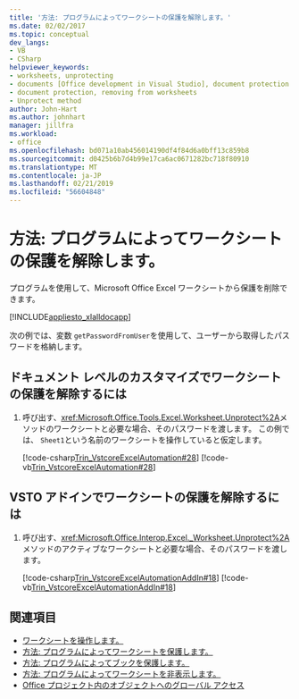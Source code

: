 ```yaml
---
title: '方法: プログラムによってワークシートの保護を解除します。'
ms.date: 02/02/2017
ms.topic: conceptual
dev_langs:
- VB
- CSharp
helpviewer_keywords:
- worksheets, unprotecting
- documents [Office development in Visual Studio], document protection
- document protection, removing from worksheets
- Unprotect method
author: John-Hart
ms.author: johnhart
manager: jillfra
ms.workload:
- office
ms.openlocfilehash: bd071a10ab456014190df4f84d6a0bff13c859b8
ms.sourcegitcommit: d0425b6b7d4b99e17ca6ac0671282bc718f80910
ms.translationtype: MT
ms.contentlocale: ja-JP
ms.lasthandoff: 02/21/2019
ms.locfileid: "56604848"
---
```

# <a name="how-to-programmatically-remove-protection-from-worksheets"></a>方法: プログラムによってワークシートの保護を解除します。
  プログラムを使用して、Microsoft Office Excel ワークシートから保護を削除できます。

 [!INCLUDE[appliesto_xlalldocapp](../vsto/includes/appliesto-xlalldocapp-md.md)]

 次の例では、変数 `getPasswordFromUser`を使用して、ユーザーから取得したパスワードを格納します。

## <a name="to-unprotect-a-worksheet-in-a-document-level-customization"></a>ドキュメント レベルのカスタマイズでワークシートの保護を解除するには

1.  呼び出す、<xref:Microsoft.Office.Tools.Excel.Worksheet.Unprotect%2A>メソッドのワークシートと必要な場合、そのパスワードを渡します。 この例では、 `Sheet1`という名前のワークシートを操作していると仮定します。

     [!code-csharp[Trin_VstcoreExcelAutomation#28](../vsto/codesnippet/CSharp/Trin_VstcoreExcelAutomationCS/Sheet1.cs#28)]
     [!code-vb[Trin_VstcoreExcelAutomation#28](../vsto/codesnippet/VisualBasic/Trin_VstcoreExcelAutomation/Sheet1.vb#28)]

## <a name="to-unprotect-a-worksheet-in-a-vsto-add-in"></a>VSTO アドインでワークシートの保護を解除するには

1.  呼び出す、<xref:Microsoft.Office.Interop.Excel._Worksheet.Unprotect%2A>メソッドのアクティブなワークシートと必要な場合、そのパスワードを渡します。

     [!code-csharp[Trin_VstcoreExcelAutomationAddIn#18](../vsto/codesnippet/CSharp/trin_vstcoreexcelautomationaddin/ThisAddIn.cs#18)]
     [!code-vb[Trin_VstcoreExcelAutomationAddIn#18](../vsto/codesnippet/VisualBasic/trin_vstcoreexcelautomationaddin/ThisAddIn.vb#18)]

## <a name="see-also"></a>関連項目
- [ワークシートを操作します。](../vsto/working-with-worksheets.md)
- [方法: プログラムによってワークシートを保護します。](../vsto/how-to-programmatically-protect-worksheets.md)
- [方法: プログラムによってブックを保護します。](../vsto/how-to-programmatically-protect-workbooks.md)
- [方法: プログラムによってワークシートを非表示します。](../vsto/how-to-programmatically-hide-worksheets.md)
- [Office プロジェクト内のオブジェクトへのグローバル アクセス](../vsto/global-access-to-objects-in-office-projects.md)
